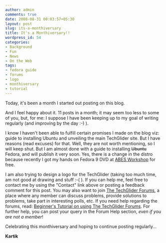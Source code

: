 ```yaml
---
author: admin
comments: true
date: 2008-08-31 00:03:57+05:30
layout: post
slug: its-a-monthiversary
title: It's a Monthiversary!!
wordpress_id: 54
categories:
- Background
- Fun
- News
- On the Web
tags:
- fedora guide
- forums
- logo
- monthiversary
- tutorial
---
```




Today, it's been a month I started out posting on this blog.

And I feel happy about it. 11 posts in a month; it may seem too less to some of you, but, for me: I suppose I have been keeping up to my goal of writing regularly (and improving by the day :-) ).

I know I haven't been able to fulfill certain promises I made on the blog viz: guide to installing Ubuntu and unveiling the main TechGlider site. But I have reasons (read excuses) for that. Well, they are not worth mentioning, so I will keep shut. But I am almost done with a guide to installing <del>Ubuntu</del> Fedora, and will publish it very soon. Yes, there is a change in the distro because recently I got my hands on Fedora 9 DVD at [ABES Workshop](/post/2008/08/27/foss-and-lamp-workshop-at-abes-by-ilug-d) for free.

I am also trying to design a logo for the TechGlider (taking too much time, am not good at drawing and stuff  :-( ). If you can help me, feel free to contact me by using the "Contact" link above or posting a feedback comment for this post. You may also want to join [The TechGlider Forums](http://forums.techglider.in/), a place where any member can discuss problems, provide solutions to problems, take part in interesting polls, etc. If you need help regarding the forums, read: [Beginner's Tutorial on using The TechGlider Forums](http://forums.techglider.in/viewtopic.php?f=22&t=26). For further help, you can post your query in the Forum Help section, _even if you are not a member_!

Celebrating this monthiversary and hoping to continue posting regularly...

**Kartik**
